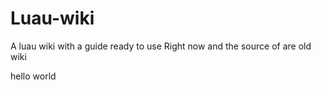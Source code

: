 # Luau-wiki
A luau wiki with a guide ready to use Right now and the source of are old wiki
<!DOCTYPE html>
<html>
<body>
  <p>hello world</p>
</body>
</html>
